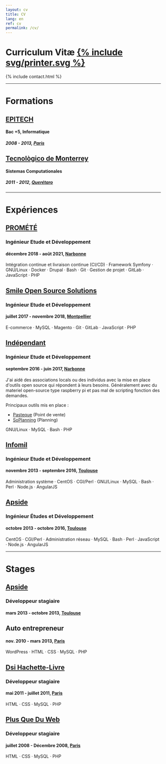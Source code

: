```yaml
---
layout: cv
title: CV
lang: en
ref: cv
permalink: /cv/
---
```


# Curriculum Vitæ <a href="#" onclick="window.print()"><span class="li-icon">{% include svg/printer.svg %}</span></a>

{% include contact.html %}

---

# Formations

## <a href="https://www.epitech.eu/" target="_blank">EPITECH</a>

#### Bac +5, Informatique

##### 2008 - 2013, <a href="https://www.openstreetmap.org/search?query=Paris#map=13/48.8589/2.3469&layers=T" target="_blank">Paris</a>

## <a href="https://tec.mx/en" target="_blank">Tecnològico de Monterrey</a>

#### Sistemas Computationales
##### 2011 - 2012, <a href="https://www.openstreetmap.org/search?whereami=1&query=20.5917%2C-100.4205#map=8/20.566/-100.443&layers=T" target="_blank">Querétaro</a>

---

# Expériences
## <a href="http://promete.fr/" target="_blank">PROMÉTÉ</a>
### Ingénieur Etude et Développement
#### décembre 2018 - août 2021, <a href="https://www.openstreetmap.org/search?query=Narbonne%2C%20Occitanie%2C%20France#map=12/43.1495/3.0337&layers=T" target="_blank">Narbonne</a>

Intégration continue et livraison continue (CI/CD) · Framework Symfony · GNU/Linux · Docker · Drupal · Bash · Git · Gestion de projet · GitLab · JavaScript · PHP

## <a href="https://www.smile.eu/fr" target="_blank">Smile Open Source Solutions</a>
### Ingénieur Etude et Développement

#### juillet 2017 - novembre 2018, <a href="https://www.openstreetmap.org/search?query=Montpellier#map=12/43.6106/3.8952&layers=T" target="_blank">Montpellier</a>

E-commerce · MySQL · Magento · Git · GitLab · JavaScript · PHP

## [Indépendant](https://jeremie.gaven.me)
### Ingénieur Etude et Développement

#### septembre 2016 - juin 2017, <a href="https://www.openstreetmap.org/search?query=Narbonne%2C%20Occitanie%2C%20France#map=12/43.1495/3.0337&layers=T" target="_blank">Narbonne</a>

J'ai aidé des associations locals ou des individus avec la mise en place d'outils open source qui répondent à leurs besoins. Généralement avec du materiel open-source type raspberry pi et pas mal de scripting fonction des demandes.

Principaux outils mis en place :
- [Pasteque](https://pasteque.org/Logiciel?lang=fr) (Point de vente)
- [SoPlanning](http://www.soplanning.org/en/index.php) (Planning)

GNU/Linux · MySQL · Bash · PHP


## <a href="http://www.infomil.com/" target="_blank">Infomil</a>
### Ingénieur Etude et Développement

#### novembre 2013 - septembre 2016, <a href="https://www.openstreetmap.org/search?query=Toulouse#map=12/43.5744/1.4900&layers=T" target="_blank">Toulouse</a>

Administration système · CentOS · CGI/Perl · GNU/Linux · MySQL · Bash · Perl · Node.js · AngularJS


## <a href="https://www.apside.com/" target="_blank">Apside</a>
###  Ingénieur Études et Développement

#### octobre 2013 - octobre 2016, <a href="https://www.openstreetmap.org/search?query=Toulouse#map=12/43.5744/1.4900&layers=T" target="_blank">Toulouse</a>

CentOS · CGI/Perl · Administration réseau · MySQL · Bash · Perl · JavaScript · Node.js · AngularJS

---

# Stages

## <a href="https://www.apside.com/" target="_blank">Apside</a>
### Développeur stagiaire

#### mars 2013 - octobre 2013, <a href="https://www.openstreetmap.org/search?query=Toulouse#map=12/43.5744/1.4900&layers=T" target="_blank">Toulouse</a>

## Auto entrepreneur

#### nov. 2010 - mars 2013, <a href="https://www.openstreetmap.org/search?query=Paris#map=13/48.8589/2.3469&layers=T" target="_blank">Paris</a>

WordPress · HTML · CSS · MySQL · PHP

## <a href="https://www.hachette.com/" target="_blank">Dsi Hachette-Livre</a>
### Développeur stagiaire

#### mai 2011 - juillet 2011, <a href="https://www.openstreetmap.org/search?query=Paris#map=13/48.8589/2.3469&layers=T" target="_blank">Paris</a>

HTML · CSS · MySQL · PHP

## <a href="https://plusqueduweb.com" target="_blank">Plus Que Du Web</a>
### Développeur stagiaire

#### juillet 2008 - Décembre 2008, <a href="https://www.openstreetmap.org/search?query=Paris#map=13/48.8589/2.3469&layers=T" target="_blank">Paris</a>


HTML · CSS · MySQL · PHP
